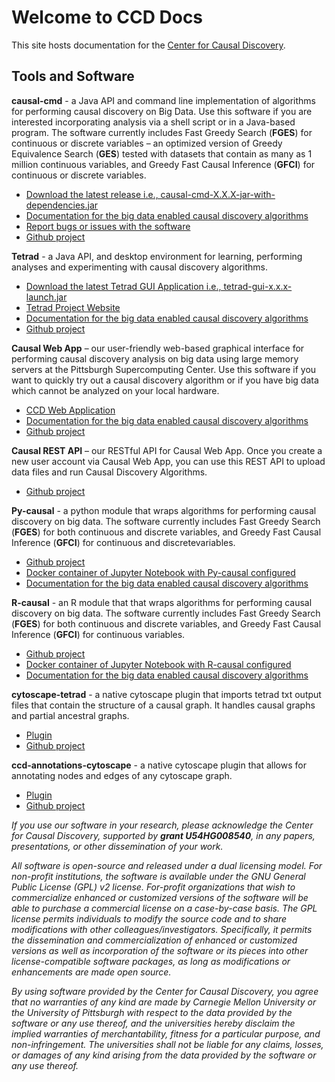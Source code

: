 # Welcome to CCD Docs

This site hosts documentation for the [Center for Causal Discovery](http://www.ccd.pitt.edu/).

## Tools and Software

**causal-cmd** - a Java API and command line implementation of algorithms for performing causal discovery on Big Data. Use this software if you are interested incorporating analysis via a shell script or in a Java-based program. The software currently includes Fast Greedy Search (**FGES**) for continuous or discrete variables – an optimized version of Greedy Equivalence Search (**GES**) tested with datasets that contain as many as 1 million continuous variables, and Greedy Fast Causal Inference (**GFCI**) for continuous or discrete variables.

- [Download the latest release i.e., causal-cmd-X.X.X-jar-with-dependencies.jar](https://cloud.ccd.pitt.edu/nexus/content/repositories/releases/edu/cmu/causal-cmd/)
- [Documentation for the big data enabled causal discovery algorithms](http://www.ccd.pitt.edu/wiki/index.php?title=Algorithm_Documentation)
- [Report bugs or issues with the software](ccd.user.helpdesk@gmail.com)
- [Github project](https://github.com/bd2kccd/causal-cmd)

**Tetrad** - a Java API, and desktop environment for learning, performing analyses and experimenting with causal discovery algorithms.

- [Download the latest Tetrad GUI Application i.e., tetrad-gui-x.x.x-launch.jar](https://cloud.ccd.pitt.edu/nexus/content/repositories/releases/edu/cmu/tetrad-gui/)
- [Tetrad Project Website](http://www.phil.cmu.edu/tetrad/)
- [Documentation for the big data enabled causal discovery algorithms](http://www.ccd.pitt.edu/wiki/index.php?title=Algorithm_Documentation)
- [Github project](https://github.com/cmu-phil/tetrad)

**Causal Web App** – our user-friendly web-based graphical interface for performing causal discovery analysis on big data using large memory servers at the Pittsburgh Supercomputing Center. Use this software if you want to quickly try out a causal discovery algorithm or if you have big data which cannot be analyzed on your local hardware.

- [CCD Web Application](https://ccd2.vm.bridges.psc.edu/ccd/login)
- [Documentation for the big data enabled causal discovery algorithms](http://www.ccd.pitt.edu/wiki/index.php?title=Algorithm_Documentation)
- [Github project](https://github.com/bd2kccd/ccd-web)

**Causal REST API** – our RESTful API for Causal Web App. Once you create a new user account via Causal Web App, you can use this REST API to upload data files and run Causal Discovery Algorithms.

- [Github project](https://github.com/bd2kccd/causal-rest-api)

**Py-causal** - a python module that wraps algorithms for performing causal discovery on big data. The software currently includes Fast Greedy Search (**FGES**) for both continuous and discrete variables, and Greedy Fast Causal Inference (**GFCI**) for continuous and discretevariables.

- [Github project](https://github.com/bd2kccd/py-causal)
- [Docker container of Jupyter Notebook with Py-causal configured](https://hub.docker.com/r/chirayukong/py-causal-notebook/)
- [Documentation for the big data enabled causal discovery algorithms](http://www.ccd.pitt.edu/wiki/index.php?title=Algorithm_Documentation)

**R-causal** - an R module that that wraps algorithms for performing causal discovery on big data. The software currently includes Fast Greedy Search (**FGES**) for both continuous and discrete variables, and Greedy Fast Causal Inference (**GFCI**) for continuous variables.

- [Github project](https://github.com/bd2kccd/r-causal)
- [Docker container of Jupyter Notebook with R-causal configured](https://hub.docker.com/r/chirayukong/r-causal-rstudio/)
- [Documentation for the big data enabled causal discovery algorithms](http://www.ccd.pitt.edu/wiki/index.php?title=Algorithm_Documentation)

**cytoscape-tetrad** - a native cytoscape plugin that imports tetrad txt output files that contain the structure of a causal graph. It handles causal graphs and partial ancestral graphs.
- [Plugin](https://cloud.ccd.pitt.edu/nexus/content/repositories/releases/edu/pitt/dbmi/ccd/cytoscape/tetrad/cytoscape-tetrad-app)
- [Github project](https://github.com/bd2kccd/cytoscape-tetrad)

**ccd-annotations-cytoscape** - a native cytoscape plugin that allows for annotating nodes and edges of any cytoscape graph. 
- [Plugin](https://cloud.ccd.pitt.edu/nexus/content/repositories/releases/edu/pitt/cs/admt/cytoscape/annotations/ccd-annotations-cytoscape/)
- [Github project](hhttps://github.com/bd2kccd/ccd-annotations-cytoscape)


*If you use our software in your research, please acknowledge the Center for Causal Discovery, supported by **grant U54HG008540**, in any papers, presentations, or other dissemination of your work.*

*All software is open-source and released under a dual licensing model. For non-profit institutions, the software is available under the GNU General Public License (GPL) v2 license. For-profit organizations that wish to commercialize enhanced or customized versions of the software will be able to purchase a commercial license on a case-by-case basis. The GPL license permits individuals to modify the source code and to share modifications with other colleagues/investigators. Specifically, it permits the dissemination and commercialization of enhanced or customized versions as well as incorporation of the software or its pieces into other license-compatible software packages, as long as modifications or enhancements are made open source.*

*By using software provided by the Center for Causal Discovery, you agree that no warranties of any kind are made by Carnegie Mellon University or the University of Pittsburgh with respect to the data provided by the software or any use thereof, and the universities hereby disclaim the implied warranties of merchantability, fitness for a particular purpose, and non-infringement. The universities shall not be liable for any claims, losses, or damages of any kind arising from the data provided by the software or any use thereof.*